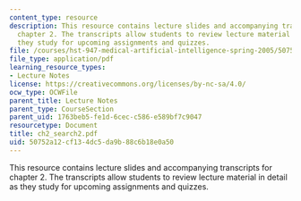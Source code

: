 ```yaml
---
content_type: resource
description: This resource contains lecture slides and accompanying transcripts for
  chapter 2. The transcripts allow students to review lecture material in detail as
  they study for upcoming assignments and quizzes.
file: /courses/hst-947-medical-artificial-intelligence-spring-2005/50752a12cf134dc5da9b88c6b18e0a50_ch2_search2.pdf
file_type: application/pdf
learning_resource_types:
- Lecture Notes
license: https://creativecommons.org/licenses/by-nc-sa/4.0/
ocw_type: OCWFile
parent_title: Lecture Notes
parent_type: CourseSection
parent_uid: 1763beb5-fe1d-6cec-c586-e589bf7c9047
resourcetype: Document
title: ch2_search2.pdf
uid: 50752a12-cf13-4dc5-da9b-88c6b18e0a50
---
```

This resource contains lecture slides and accompanying transcripts for chapter 2. The transcripts allow students to review lecture material in detail as they study for upcoming assignments and quizzes.